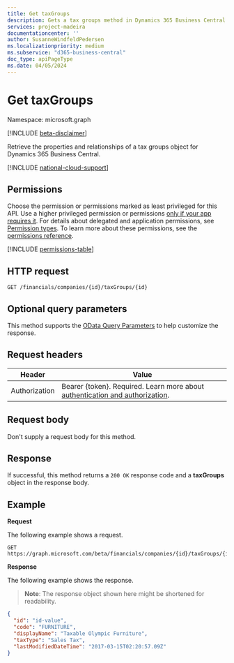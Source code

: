 ```yaml
---
title: Get taxGroups 
description: Gets a tax groups method in Dynamics 365 Business Central. 
services: project-madeira
documentationcenter: ''
author: SusanneWindfeldPedersen
ms.localizationpriority: medium
ms.subservice: "d365-business-central"
doc_type: apiPageType
ms.date: 04/05/2024
---
```


# Get taxGroups

Namespace: microsoft.graph

[!INCLUDE [beta-disclaimer](../../includes/beta-disclaimer.md)]

Retrieve the properties and relationships of a tax groups object for Dynamics 365 Business Central.

[!INCLUDE [national-cloud-support](../../includes/global-only.md)]

## Permissions
Choose the permission or permissions marked as least privileged for this API. Use a higher privileged permission or permissions [only if your app requires it](/graph/permissions-overview#best-practices-for-using-microsoft-graph-permissions). For details about delegated and application permissions, see [Permission types](/graph/permissions-overview#permission-types). To learn more about these permissions, see the [permissions reference](/graph/permissions-reference).

<!-- { "blockType": "permissions", "name": "dynamics_taxgroups_get" } -->
[!INCLUDE [permissions-table](../includes/permissions/dynamics-taxgroups-get-permissions.md)]

## HTTP request

```
GET /financials/companies/{id}/taxGroups/{id}
```

## Optional query parameters
This method supports the [OData Query Parameters](/graph/query-parameters) to help customize the response.

## Request headers
|Header|Value|
|------|-----|
|Authorization|Bearer {token}. Required. Learn more about [authentication and authorization](/graph/auth/auth-concepts).|

## Request body
Don't supply a request body for this method.

## Response
If successful, this method returns a `200 OK` response code and a **taxGroups** object in the response body.

## Example

**Request**

The following example shows a request.
```http
GET https://graph.microsoft.com/beta/financials/companies/{id}/taxGroups/{id}
```

**Response**

The following example shows the response. 

> **Note**: The response object shown here might be shortened for readability.

```json
{
  "id": "id-value",
  "code": "FURNITURE",
  "displayName": "Taxable Olympic Furniture",
  "taxType": "Sales Tax",
  "lastModifiedDateTime": "2017-03-15T02:20:57.09Z"
}
```




